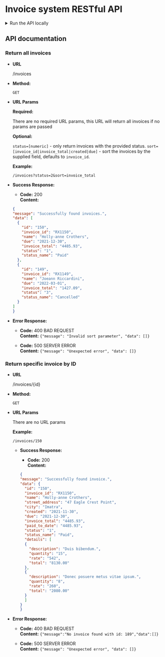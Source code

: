# Invoice system RESTful API

<details>
<summary>Run the API locally</summary>

<p></p>
<p>
Clone this repo into your docker `html` folder:

```bash
git clone git@github.com:iO-Academy/invoicing-API.git
```

Once cloned, first install the database stored in `db/invoices.sql`.
Create a database named `invoices`, then open the SQL file in your MySQL GUI and run all queries.

After installing the database, install the vendor code by running the following from the root of the repo:

```bash
composer install
```

To run the application locally:
```bash
composer start
```

**Do not close this terminal tab, it is a running process.**

The API will now be accessible at `http://localhost:8080/`.

That's it! Now go build something cool.
</p>
</details>

## API documentation

### Return all invoices

* **URL**

  /invoices

* **Method:**

  `GET`

* **URL Params**

  **Required:**

  There are no required URL params, this URL will return all invoices if no params are passed

  **Optional:**

  `status=[numeric]` - only return invoices with the provided status.
  `sort=[invoice_id|invoice_total|created|due]` - sort the invoices by the supplied field, defaults to `invoice_id`.

  **Example:**

  `/invoices?status=2&sort=invoice_total`

* **Success Response:**

    * **Code:** 200 <br />
      **Content:** <br />

  ```json
  {
  "message": "Successfully found invoices.",
  "data": [
    {
      "id": "150",
      "invoice_id": "RX1150",
      "name": "Holly-anne Crothers",
      "due": "2021-12-30",
      "invoice_total": "4485.93",
      "status": "1",
      "status_name": "Paid"
    },
    {
      "id": "149",
      "invoice_id": "RX1149",
      "name": "Joeann Riccardini",
      "due": "2022-03-01",
      "invoice_total": "1427.09",
      "status": "3",
      "status_name": "Cancelled"
    }
  ]
  }
  ```

* **Error Response:**

  * **Code:** 400 BAD REQUEST <br />
    **Content:** `{"message": "Invalid sort parameter", "data": []}`

  * **Code:** 500 SERVER ERROR <br />
    **Content:** `{"message": "Unexpected error", "data": []}`

### Return specific invoice by ID

* **URL**

  /invoices/{id}

* **Method:**

  `GET`

* **URL Params**

  There are no URL params

  **Example:**

  `/invoices/150`

  * **Success Response:**

    * **Code:** 200 <br />
      **Content:** <br />

    ```json
    {
    "message": "Successfully found invoice.",
    "data": {
      "id": "150",
      "invoice_id": "RX1150",
      "name": "Holly-anne Crothers",
      "street_address": "47 Eagle Crest Point",
      "city": "Imatra",
      "created": "2021-11-30",
      "due": "2021-12-30",
      "invoice_total": "4485.93",
      "paid_to_date": "4485.93",
      "status": "1",
      "status_name": "Paid",
      "details": [
      {
        "description": "Duis bibendum.",
        "quantity": "15",
        "rate": "542",
        "total": "8130.00"
      },
      {
        "description": "Donec posuere metus vitae ipsum.",
        "quantity": "8",
        "rate": "260",
        "total": "2080.00"
      }
      ]
    }
    }
    ```

* **Error Response:**

  * **Code:** 400 BAD REQUEST <br />
    **Content:** `{"message":"No invoice found with id: 189","data":[]}`

  * **Code:** 500 SERVER ERROR <br />
    **Content:** `{"message": "Unexpected error", "data": []}`